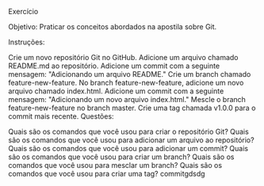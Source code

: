 
Exercício

Objetivo: Praticar os conceitos abordados na apostila sobre Git.

Instruções:

Crie um novo repositório Git no GitHub.
Adicione um arquivo chamado README.md ao repositório.
Adicione um commit com a seguinte mensagem: "Adicionando um arquivo README."
Crie um branch chamado feature-new-feature.
No branch feature-new-feature, adicione um novo arquivo chamado index.html.
Adicione um commit com a seguinte mensagem: "Adicionando um novo arquivo index.html."
Mescle o branch feature-new-feature no branch master.
Crie uma tag chamada v1.0.0 para o commit mais recente.
Questões:

Quais são os comandos que você usou para criar o repositório Git?
Quais são os comandos que você usou para adicionar um arquivo ao repositório?
Quais são os comandos que você usou para adicionar um commit?
Quais são os comandos que você usou para criar um branch?
Quais são os comandos que você usou para mesclar um branch?
Quais são os comandos que você usou para criar uma tag?
commitgdsdg
